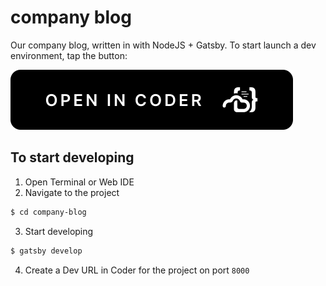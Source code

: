 # company blog

Our company blog, written in with NodeJS + Gatsby. To start launch a dev environment, tap the button:

[![Open in Coder](static/embed-button.svg)](https://dev.coding.pics/environments/git?org=60477cf0-5ef2749239921459ebd51650&image=604789b8-b860880307fa8da696478750&tag=latest&service=github&repo=git@github.com:bpmct/company-blog.git)

## To start developing

1. Open Terminal or Web IDE
2. Navigate to the project
  ```sh
  $ cd company-blog
  ```
3. Start developing
  ```sh
  $ gatsby develop
  ```
4. Create a Dev URL in Coder for the project on port `8000`
